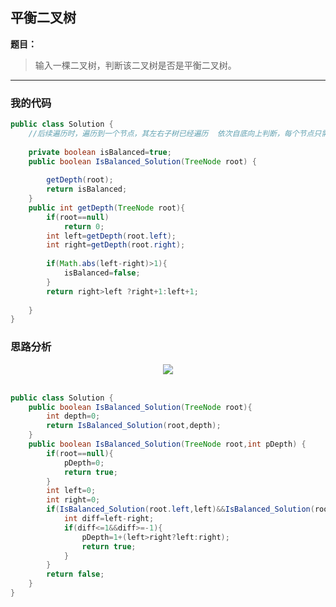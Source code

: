 ## 平衡二叉树

**题目：**
>输入一棵二叉树，判断该二叉树是否是平衡二叉树。

---

### 我的代码

```java
public class Solution {
    //后续遍历时，遍历到一个节点，其左右子树已经遍历  依次自底向上判断，每个节点只需要遍历一次
     
    private boolean isBalanced=true;
    public boolean IsBalanced_Solution(TreeNode root) {
         
        getDepth(root);
        return isBalanced;
    }
    public int getDepth(TreeNode root){
        if(root==null)
            return 0;
        int left=getDepth(root.left);
        int right=getDepth(root.right);
         
        if(Math.abs(left-right)>1){
            isBalanced=false;
        }
        return right>left ?right+1:left+1;
         
    }
}
```

### 思路分析

<div align="center"> <img src="https://raw.githubusercontent.com/LyricYang/Internet-Recruiting-Algorithm-Problems/master/JianZhiOffer/Code/pic/Q1038P1.png"/> </div><br>

```java
public class Solution {
    public boolean IsBalanced_Solution(TreeNode root){
        int depth=0;
        return IsBalanced_Solution(root,depth);
    }
    public boolean IsBalanced_Solution(TreeNode root,int pDepth) {
        if(root==null){
            pDepth=0;
            return true;
        }
        int left=0;
        int right=0;
        if(IsBalanced_Solution(root.left,left)&&IsBalanced_Solution(root.right,right)){
            int diff=left-right;
            if(diff<=1&&diff>=-1){
                pDepth=1+(left>right?left:right);
                return true;
            }
        }
        return false;
    }
}
```
